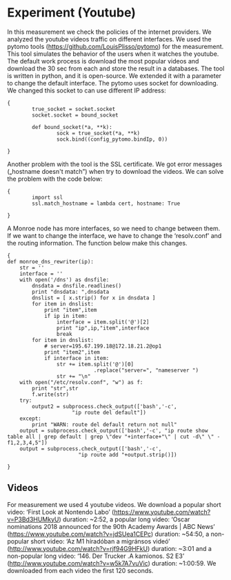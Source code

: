 
# Experiment (Youtube)
In this measurement we check the policies of the internet providers. We analyzed the youtube videos traffic on different interfaces. We used the pytomo tools (https://github.com/LouisPlisso/pytomo) for the measurement. This tool simulates the behavior of the users when it watches the youtube. The default work process is download the most popular videos and download the 30 sec from each and store the result in a databases. The tool is written in python, and it is open-source. We extended it with a parameter to change the default interface. The pytomo uses socket for downloading. We changed this socket to can use different IP address:

```
{
        true_socket = socket.socket
        socket.socket = bound_socket

        def bound_socket(*a, **k):
                sock = true_socket(*a, **k)
                sock.bind((config_pytomo.bindIp, 0))

}
```

Another problem with the tool is the SSL certificate. We got error messages („hostname doesn't match”) when try to download the videos. We can solve the problem with the code below:
```
{
        import ssl
        ssl.match_hostname = lambda cert, hostname: True

}
```

A Monroe node has more interfaces, so we need to change between them. If we want to change the interface, we have to change the ‘resolv.conf’ and the routing information.  The function below make this changes.

```
{
def monroe_dns_rewriter(ip):
	str = ''
	interface = ''
	with open('/dns') as dnsfile:
		dnsdata = dnsfile.readlines()
		print "dnsdata: ",dnsdata
		dnslist = [ x.strip() for x in dnsdata ]
		for item in dnslist:
			print "item",item
			if ip in item:
				interface = item.split('@')[2]
				print "ip",ip,"item",interface
				break
		for item in dnslist:
			# server=195.67.199.18@172.18.21.2@op1
			print "item2",item
			if interface in item:
				str += item.split('@')[0]
                            .replace("server=", "nameserver ")
				str += "\n"
	with open("/etc/resolv.conf", "w") as f:
		print "str",str
		f.write(str)
	try:
		output2 = subprocess.check_output(['bash','-c',
                     "ip route del default"])
	except:
		print "WARN: route del default return not null"
	output = subprocess.check_output(['bash','-c', "ip route show table all | grep default | grep \"dev "+interface+"\" | cut -d\" \" -f1,2,3,4,5"])
	output = subprocess.check_output(['bash','-c', 
                       "ip route add "+output.strip()])

}
```

## Videos

For measurement we used 4 youtube videos. We download 
a popular short video: ‘First Look at Nontendo Labo’ (https://www.youtube.com/watch?v=P3Bd3HUMkyU) duration: ~2:52, 
a popular long video: ‘Oscar nominations 2018 announced for the 90th Academy Awards | ABC News’ (https://www.youtube.com/watch?v=jdSUea1CEPc) duration: ~54:50, 
a non-popular short video: ‘Az M1 híradóban a migránsos videó’ (http://www.youtube.com/watch?v=rjf94G9HFkU) duration: ~3:01 and 
a non-popular long video: ‘146. Der Trucker .A kamionos. S2 E3’ (http://www.youtube.com/watch?v=w5k7A7vuVic) duration: ~1:00:59. 
We downloaded from each video the first 120 seconds. 


